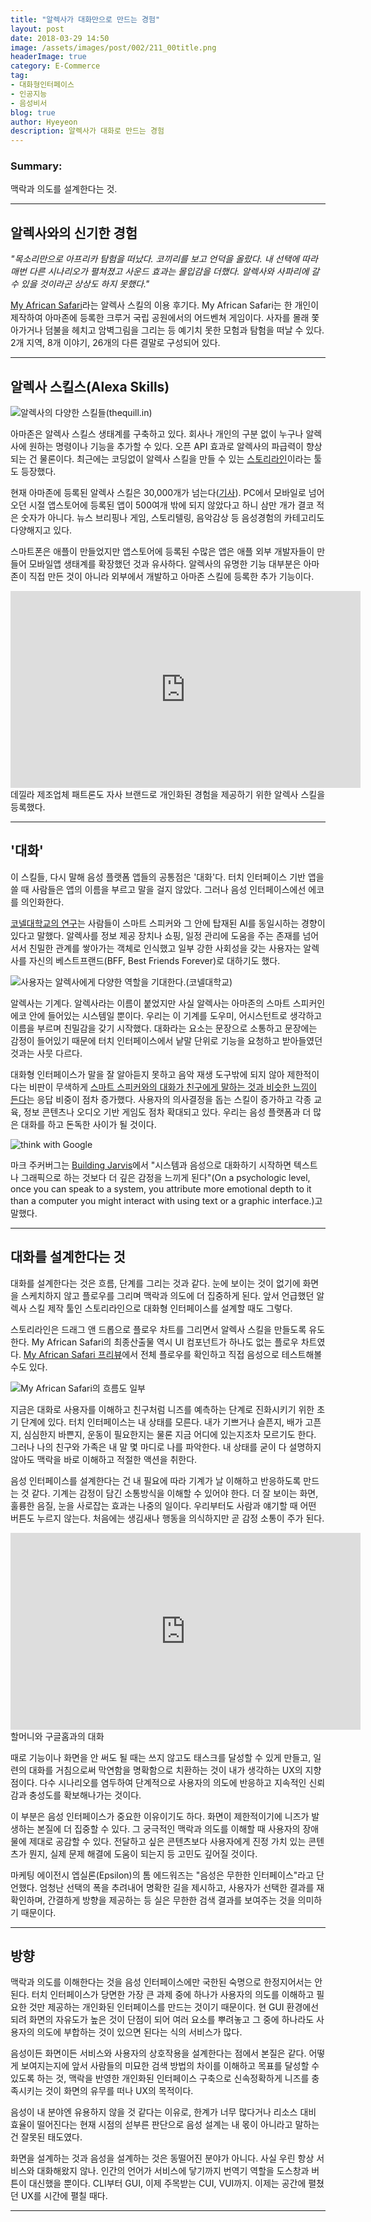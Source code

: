 ```yaml
---
title: "알렉사가 대화만으로 만드는 경험"
layout: post
date: 2018-03-29 14:50
image: /assets/images/post/002/211_00title.png
headerImage: true
category: E-Commerce
tag:
- 대화형인터페이스
- 인공지능
- 음성비서
blog: true
author: Hyeyeon
description: 알렉사가 대화로 만드는 경험
---
```


### Summary:

맥락과 의도를 설계한다는 것.

---

## 알렉사와의 신기한 경험

*"목소리만으로 아프리카 탐험을 떠났다. 코끼리를 보고 언덕을 올랐다. 내 선택에 따라 매번 다른 시나리오가 펼쳐졌고 사운드 효과는 몰입감을 더했다. 알렉사와 사파리에 갈 수 있을 것이라곤 상상도 하지 못했다."*

[My African Safari](https://www.amazon.com/Yancey-Skills-My-African-Safari/dp/B07BJLSV9M)라는 알렉사 스킬의 이용 후기다. My African Safari는 한 개인이 제작하여 아마존에 등록한 크루거 국립 공원에서의 어드벤쳐 게임이다. 사자를 몰래 쫓아가거나 덤불을 헤치고 암벽그림을 그리는 등 예기치 못한 모험과 탐험을 떠날 수 있다. 2개 지역, 8개 이야기, 26개의 다른 결말로 구성되어 있다.

---

## 알렉사 스킬스(Alexa Skills)

![알렉사의 다양한 스킬들(thequill.in)](/assets/images/post/002/212_01.jpg)

아마존은 알렉사 스킬스 생태계를 구축하고 있다. 회사나 개인의 구분 없이 누구나 알렉사에 원하는 명령이나 기능을 추가할 수 있다. 오픈 API 효과로 알렉사의 파급력이 향상되는 건 물론이다. 최근에는 코딩없이 알렉사 스킬을 만들 수 있는 [스토리라인](https://getstoryline.com/)이라는 툴도 등장했다.

현재 아마존에 등록된 알렉사 스킬은 30,000개가 넘는다([기사](https://www.voicebot.ai/2018/03/22/amazon-alexa-skill-count-surpasses-30000-u-s/)). PC에서 모바일로 넘어오던 시절 앱스토어에 등록된 앱이 500여개 밖에 되지 않았다고 하니 삼만 개가 결코 적은 숫자가 아니다. 뉴스 브리핑나 게임, 스토리텔링, 음악감상 등 음성경험의 카테고리도 다양해지고 있다.

스마트폰은 애플이 만들었지만 앱스토어에 등록된 수많은 앱은 애플 외부 개발자들이 만들어 모바일앱 생태계를 확장했던 것과 유사하다. 알렉사의 유명한 기능 대부분은 아마존이 직접 만든 것이 아니라 외부에서 개발하고 아마존 스킬에 등록한 추가 기능이다.

<iframe width="560" height="315" src="https://www.youtube.com/embed/yXUEzD9Cqi8" frameborder="0" allow="autoplay; encrypted-media" allowfullscreen></iframe>

<figcaption class="caption">데낄라 제조업체 패트론도 자사 브랜드로 개인화된 경험을 제공하기 위한 알렉사 스킬을 등록했다.</figcaption>

---

## '대화'

이 스킬들, 다시 말해 음성 플랫폼 앱들의 공통점은 '대화'다. 터치 인터페이스 기반 앱을 쓸 때 사람들은 앱의 이름을 부르고 말을 걸지 않았다. 그러나 음성 인터페이스에선 에코를 의인화한다.

[코넬대학교의 연구](https://dl.acm.org/citation.cfm?id=3053246)는 사람들이 스마트 스피커와 그 안에 탑재된 AI를 동일시하는 경향이 있다고 말했다. 알렉사를 정보 제공 장치나 쇼핑, 일정 관리에 도움을 주는 존재를 넘어서서 친밀한 관계를 쌓아가는 객체로 인식했고 일부 강한 사회성을 갖는 사용자는 알렉사를 자신의 베스트프랜드(BFF, Best Friends Forever)로 대하기도 했다.

![사용자는 알렉사에게 다양한 역할을 기대한다.(코넬대학교)](/assets/images/post/002/212_02.png)

알렉사는 기계다. 알렉사라는 이름이 붙었지만 사실 알렉사는 아마존의 스마트 스피커인 에코 안에 들어있는 시스템일 뿐이다. 우리는 이 기계를 도우미, 어시스턴트로 생각하고 이름을 부르며 친밀감을 갖기 시작했다. 대화라는 요소는 문장으로 소통하고 문장에는 감정이 들어있기 때문에 터치 인터페이스에서 낱말 단위로 기능을 요청하고 받아들였던 것과는 사뭇 다르다.

대화형 인터페이스가 말을 잘 알아듣지 못하고 음악 재생 도구밖에 되지 않아 제한적이다는 비판이 무색하게 [스마트 스피커와의 대화가 친구에게 말하는 것과 비슷한 느낌이 든다](https://www.thinkwithgoogle.com/consumer-insights/voice-assistance-consumer-experience/)는 응답 비중이 점차 증가했다. 사용자의 의사결정을 돕는 스킬이 증가하고 각종 교육, 정보 콘텐츠나 오디오 기반 게임도 점차 확대되고 있다. 우리는 음성 플랫폼과 더 많은 대화를 하고 돈독한 사이가 될 것이다.

![think with Google]((/assets/images/post/002/212_03.png))

마크 주커버그는 [Building Jarvis](https://www.facebook.com/notes/mark-zuckerberg/building-jarvis/10154361492931634/)에서
"시스템과 음성으로 대화하기 시작하면 텍스트나 그래픽으로 하는 것보다 더 깊은 감정을 느끼게 된다"(On a psychologic level, once you can speak to a system, you attribute more emotional depth to it than a computer you might interact with using text or a graphic interface.)고 말했다.

---

## 대화를 설계한다는 것

대화를 설계한다는 것은 흐름, 단계를 그리는 것과 같다. 눈에 보이는 것이 없기에 화면을 스케치하지 않고 플로우를 그리며 맥락과 의도에 더 집중하게 된다. 앞서 언급했던 알렉사 스킬 제작 툴인 스토리라인으로 대화형 인터페이스를 설계할 때도 그렇다.

스토리라인은 드래그 앤 드롭으로 플로우 차트를 그리면서 알렉사 스킬을 만들도록 유도한다. My African Safari의 최종산출물 역시 UI 컴포넌트가 하나도 없는 플로우 차트였다. [My African Safari 프리뷰](https://getstoryline.com/shared/projects/f6f63eb7f69d1dc8795938728675942c20c46b0e)에서 전체 플로우를 확인하고 직접 음성으로 테스트해볼 수도 있다.

![My African Safari의 흐름도 일부](/assets/images/post/002/212_04.png)

지금은 대화로 사용자를 이해하고 친구처럼 니즈를 예측하는 단계로 진화시키기 위한 초기 단계에 있다. 터치 인터페이스는 내 상태를 모른다. 내가 기쁘거나 슬픈지, 배가 고픈지, 심심한지 바쁜지, 운동이 필요한지는 물론 지금 어디에 있는지조차 모르기도 한다. 그러나 나의 친구와 가족은 내 말 몇 마디로 나를 파악한다. 내 상태를 굳이 다 설명하지 않아도 맥락을 바로 이해하고 적절한 액션을 취한다.

음성 인터페이스를 설계한다는 건 내 필요에 따라 기계가 날 이해하고 반응하도록 만드는 것 같다. 기계는 감정이 담긴 소통방식을 이해할 수 있어야 한다. 더 잘 보이는 화면, 훌륭한 음질, 눈을 사로잡는 효과는 나중의 일이다. 우리부터도 사람과 얘기할 때 어떤 버튼도 누르지 않는다. 처음에는 생김새나 행동을 의식하지만 곧 감정 소통이 주가 된다.

<iframe width="560" height="315" src="https://www.youtube.com/embed/PCNZK47qCMw" frameborder="0" allow="autoplay; encrypted-media" allowfullscreen></iframe>
<figcaption class="caption">할머니와 구글홈과의 대화</figcaption>

때로 기능이나 화면을 안 써도 될 때는 쓰지 않고도 태스크를 달성할 수 있게 만들고, 일련의 대화를 거침으로써 막연함을 명확함으로 치환하는 것이 내가 생각하는 UX의 지향점이다. 다수 시나리오를 염두하여 단계적으로 사용자의 의도에 반응하고 지속적인 신뢰감과 충성도를 확보해나가는 것이다.

이 부분은 음성 인터페이스가 중요한 이유이기도 하다. 화면이 제한적이기에 니즈가 발생하는 본질에 더 집중할 수 있다. 그 궁극적인 맥락과 의도를 이해할 때 사용자의 장애물에 제대로 공감할 수 있다. 전달하고 싶은 콘텐츠보다 사용자에게 진정 가치 있는 콘텐츠가 뭔지, 실제 문제 해결에 도움이 되는지 등 고민도 깊어질 것이다.

마케팅 에이전시 엡실론(Epsilon)의 톰 에드워즈는 "음성은 무한한 인터페이스"라고 단언했다. 엄청난 선택의 폭을 추려내어 명확한 길을 제시하고, 사용자가 선택한 결과를 재확인하며, 간결하게 방향을 제공하는 등 실은 무한한 검색 결과를 보여주는 것을 의미하기 때문이다.

---

## 방향

맥락과 의도를 이해한다는 것을 음성 인터페이스에만 국한된 숙명으로 한정지어서는 안 된다. 터치 인터페이스가 당면한 가장 큰 과제 중에 하나가 사용자의 의도를 이해하고 필요한 것만 제공하는 개인화된 인터페이스를 만드는 것이기 때문이다. 현 GUI 환경에선 되려 화면의 자유도가 높은 것이 단점이 되어 여러 요소를 뿌려놓고 그 중에 하나라도 사용자의 의도에 부합하는 것이 있으면 된다는 식의 서비스가 많다.

음성이든 화면이든 서비스와 사용자의 상호작용을 설계한다는 점에서 본질은 같다. 어떻게 보여지는지에 앞서 사람들의 미묘한 검색 방법의 차이를 이해하고 목표를 달성할 수 있도록 하는 것, 맥락을 반영한 개인화된 인터페이스 구축으로 신속정확하게 니즈를 충족시키는 것이 화면의 유무를 떠나 UX의 목적이다.

음성이 내 분야엔 유용하지 않을 것 같다는 이유로, 한계가 너무 많다거나 리소스 대비 효율이 떨어진다는 현재 시점의 섣부른 판단으로 음성 설계는 내 몫이 아니라고 말하는 건 잘못된 태도였다.

화면을 설계하는 것과 음성을 설계하는 것은 동떨어진 분야가 아니다. 사실 우린 항상 서비스와 대화해왔지 않나. 인간의 언어가 서비스에 닿기까지 번역기 역할을 도스창과 버튼이 대신했을 뿐이다. CLI부터 GUI, 이제 주목받는 CUI, VUI까지. 이제는 공간에 펼쳤던 UX를 시간에 펼칠 때다.

---
